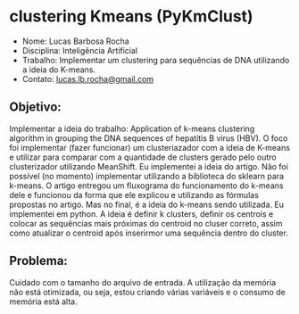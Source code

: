 # clustering Kmeans (PyKmClust)
* Nome: Lucas Barbosa Rocha
* Disciplina: Inteligência Artificial
* Trabalho: Implementar um clustering para sequências de DNA utilizando a ideia do K-means.
* Contato: lucas.lb.rocha@gmail.com
## Objetivo: 
Implementar a ideia do trabalho: Application of k-means clustering algorithm in grouping the DNA sequences of hepatitis B virus (HBV). O foco foi implementar (fazer funcionar) um clusteriazador com a ideia de K-means e utilizar para comparar com a quantidade de clusters gerado pelo outro clusterizador utilizando MeanShift. 
Eu implementei a ideia do artigo. Não foi possível (no momento) implementar utilizando a biblioteca do sklearn para k-means. O artigo entregou um fluxograma do funcionamento do k-means dele e funcionou da forma que ele explicou e utilizando as fórmulas propostas no artigo. Mas no final, é a ideia do k-means sendo utilizada. Eu implementei em python. A ideia é definir k clusters, definir os centrois e colocar as sequências mais próximas do centroid no cluser correto, assim como atualizar o centroid após inserirmor uma sequência dentro do cluster.

## Problema: 
Cuidado com o tamanho do arquivo de entrada. A utilização da memória não está otimizada, ou seja, estou criando várias variáveis e o consumo de memória está alta.

